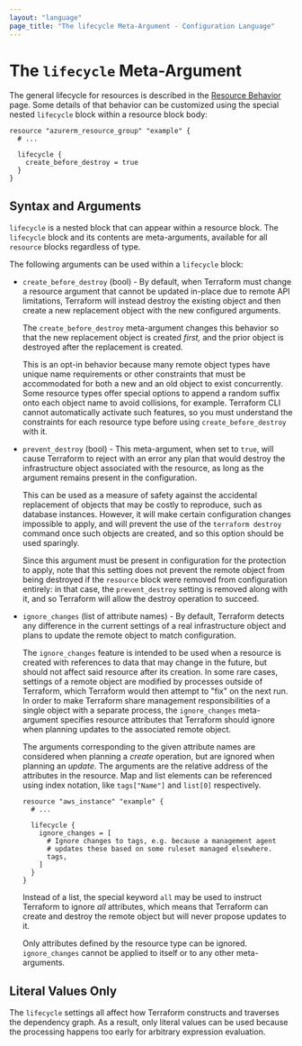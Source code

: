 ```yaml
---
layout: "language"
page_title: "The lifecycle Meta-Argument - Configuration Language"
---
```


# The `lifecycle` Meta-Argument

The general lifecycle for resources is described in the
[Resource Behavior](/docs/language/resources/behavior.html) page. Some details of
that behavior can be customized using the special nested `lifecycle` block
within a resource block body:

```hcl
resource "azurerm_resource_group" "example" {
  # ...

  lifecycle {
    create_before_destroy = true
  }
}
```

## Syntax and Arguments

`lifecycle` is a nested block that can appear within a resource block.
The `lifecycle` block and its contents are meta-arguments, available
for all `resource` blocks regardless of type.

The following arguments can be used within a `lifecycle` block:

* `create_before_destroy` (bool) - By default, when Terraform must change
  a resource argument that cannot be updated in-place due to
  remote API limitations, Terraform will instead destroy the existing object
  and then create a new replacement object with the new configured arguments.

    The `create_before_destroy` meta-argument changes this behavior so that
    the new replacement object is created _first,_ and the prior object
    is destroyed after the replacement is created.

    This is an opt-in behavior because many remote object types have unique
    name requirements or other constraints that must be accommodated for
    both a new and an old object to exist concurrently. Some resource types
    offer special options to append a random suffix onto each object name to
    avoid collisions, for example. Terraform CLI cannot automatically activate
    such features, so you must understand the constraints for each resource
    type before using `create_before_destroy` with it.

* `prevent_destroy` (bool) - This meta-argument, when set to `true`, will
  cause Terraform to reject with an error any plan that would destroy the
  infrastructure object associated with the resource, as long as the argument
  remains present in the configuration.

    This can be used as a measure of safety against the accidental replacement
    of objects that may be costly to reproduce, such as database instances.
    However, it will make certain configuration changes impossible to apply,
    and will prevent the use of the `terraform destroy` command once such
    objects are created, and so this option should be used sparingly.

    Since this argument must be present in configuration for the protection to
    apply, note that this setting does not prevent the remote object from
    being destroyed if the `resource` block were removed from configuration
    entirely: in that case, the `prevent_destroy` setting is removed along
    with it, and so Terraform will allow the destroy operation to succeed.

* `ignore_changes` (list of attribute names) - By default, Terraform detects
  any difference in the current settings of a real infrastructure object
  and plans to update the remote object to match configuration.

    The `ignore_changes` feature is intended to be used when a resource is
    created with references to data that may change in the future, but should
    not affect said resource after its creation. In some rare cases, settings
    of a remote object are modified by processes outside of Terraform, which
    Terraform would then attempt to "fix" on the next run. In order to make
    Terraform share management responsibilities of a single object with a
    separate process, the `ignore_changes` meta-argument specifies resource
    attributes that Terraform should ignore when planning updates to the
    associated remote object.

    The arguments corresponding to the given attribute names are considered
    when planning a _create_ operation, but are ignored when planning an
    _update_. The arguments are the relative address of the attributes in the
    resource. Map and list elements can be referenced using index notation,
    like `tags["Name"]` and `list[0]` respectively.

    ```hcl
    resource "aws_instance" "example" {
      # ...

      lifecycle {
        ignore_changes = [
          # Ignore changes to tags, e.g. because a management agent
          # updates these based on some ruleset managed elsewhere.
          tags,
        ]
      }
    }
    ```

    Instead of a list, the special keyword `all` may be used to instruct
    Terraform to ignore _all_ attributes, which means that Terraform can
    create and destroy the remote object but will never propose updates to it.

    Only attributes defined by the resource type can be ignored.
    `ignore_changes` cannot be applied to itself or to any other meta-arguments.

## Literal Values Only

The `lifecycle` settings all affect how Terraform constructs and traverses
the dependency graph. As a result, only literal values can be used because
the processing happens too early for arbitrary expression evaluation.
